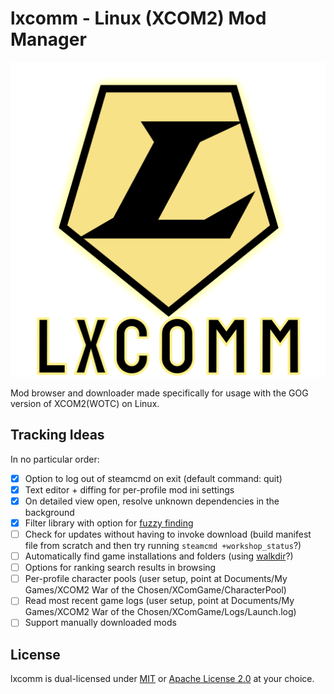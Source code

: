 # lxcomm - Linux (XCOM2) Mod Manager

<div align="center">

![icon](assets/lxcomm_icon.svg)

</div>

Mod browser and downloader made specifically for usage with the GOG version of XCOM2(WOTC) on Linux.

## Tracking Ideas

In no particular order:

- [x] Option to log out of steamcmd on exit (default command: quit)
- [x] Text editor + diffing for per-profile mod ini settings
- [x] On detailed view open, resolve unknown dependencies in the background
- [x] Filter library with option for [fuzzy finding](https://github.com/Blakeinstein/fuse-rust)
- [ ] Check for updates without having to invoke download (build manifest file from scratch and then try running `steamcmd +workshop_status`?)
- [ ] Automatically find game installations and folders (using [walkdir](https://github.com/BurntSushi/walkdir)?)
- [ ] Options for ranking search results in browsing
- [ ] Per-profile character pools (user setup, point at Documents/My Games/XCOM2 War of the Chosen/XComGame/CharacterPool)
- [ ] Read most recent game logs (user setup, point at Documents/My Games/XCOM2 War of the Chosen/XComGame/Logs/Launch.log)
- [ ] Support manually downloaded mods

## License

lxcomm is dual-licensed under [MIT](LICENSE-MIT) or [Apache License 2.0](LICENSE-APACHE) at your choice.

